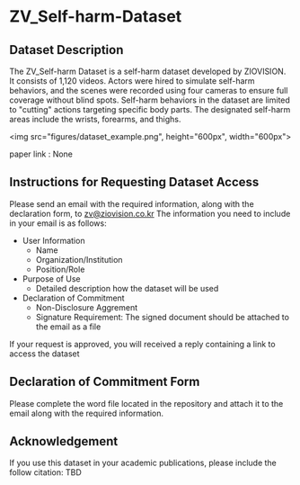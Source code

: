 # ZV_Self-harm-Dataset
## Dataset Description
The ZV_Self-harm Dataset is a self-harm dataset developed by ZIOVISION. It consists of 1,120 videos. Actors were hired to simulate self-harm behaviors, and the scenes were recorded using four cameras to ensure full coverage without blind spots.
Self-harm behaviors in the dataset are limited to "cutting" actions targeting specific body parts. The designated self-harm areas include the wrists, forearms, and thighs.

<img src="figures/dataset_example.png", height="600px", width="600px">

paper link : None
## Instructions for Requesting Dataset Access
Please send an email with the required information, along with the declaration form, to zv@ziovision.co.kr
The information you need to include in your email is as follows:
- User Information
  - Name
  - Organization/Institution
  - Position/Role
- Purpose of Use
  - Detailed description how the dataset will be used
- Declaration of Commitment
  - Non-Disclosure Aggrement
  - Signature Requirement: The signed document should be attached to the email as a file
 
If your request is approved, you will received a reply containing a link to access the dataset
## Declaration of Commitment Form
Please complete the word file located in the repository and attach it to the email along with the required information.
## Acknowledgement
If you use this dataset in your academic publications, please include the follow citation:
TBD
